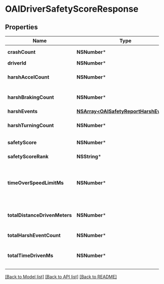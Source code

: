 # OAIDriverSafetyScoreResponse

## Properties
Name | Type | Description | Notes
------------ | ------------- | ------------- | -------------
**crashCount** | **NSNumber*** | Crash event count | [optional] 
**driverId** | **NSNumber*** | Driver ID | [optional] 
**harshAccelCount** | **NSNumber*** | Harsh acceleration event count | [optional] 
**harshBrakingCount** | **NSNumber*** | Harsh braking event count | [optional] 
**harshEvents** | [**NSArray&lt;OAISafetyReportHarshEvent&gt;***](OAISafetyReportHarshEvent.md) |  | [optional] 
**harshTurningCount** | **NSNumber*** | Harsh turning event count | [optional] 
**safetyScore** | **NSNumber*** | Safety Score | [optional] 
**safetyScoreRank** | **NSString*** | Safety Score Rank | [optional] 
**timeOverSpeedLimitMs** | **NSNumber*** | Amount of time driven over the speed limit in milliseconds | [optional] 
**totalDistanceDrivenMeters** | **NSNumber*** | Total distance driven in meters | [optional] 
**totalHarshEventCount** | **NSNumber*** | Total harsh event count | [optional] 
**totalTimeDrivenMs** | **NSNumber*** | Amount of time driven in milliseconds | [optional] 

[[Back to Model list]](../README.md#documentation-for-models) [[Back to API list]](../README.md#documentation-for-api-endpoints) [[Back to README]](../README.md)


